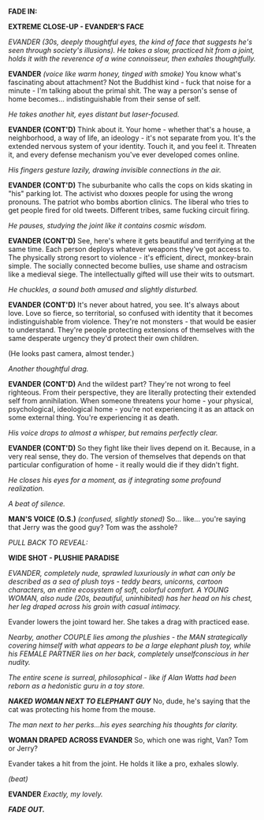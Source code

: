 


**FADE IN:**

**EXTREME CLOSE-UP - EVANDER'S FACE**

_EVANDER (30s, deeply thoughtful eyes, the kind of face that suggests he's seen through society's illusions). He takes a slow, practiced hit from a joint, holds it with the reverence of a wine connoisseur, then exhales thoughtfully._

**EVANDER** _(voice like warm honey, tinged with smoke)_ 
You know what's fascinating about attachment? Not the Buddhist kind - fuck that noise for a minute - I'm talking about the primal shit. The way a person's sense of home becomes... indistinguishable from their sense of self.

_He takes another hit, eyes distant but laser-focused._

**EVANDER (CONT'D)** 
Think about it. Your home - whether that's a house, a neighborhood, a way of life, an ideology - it's not separate from you. It's the extended nervous system of your identity. Touch it, and you feel it. Threaten it, and every defense mechanism you've ever developed comes online.

_His fingers gesture lazily, drawing invisible connections in the air._

**EVANDER (CONT'D)** 
The suburbanite who calls the cops on kids skating in "his" parking lot. The activist who doxxes people for using the wrong pronouns. The patriot who bombs abortion clinics. The liberal who tries to get people fired for old tweets. Different tribes, same fucking circuit firing.

_He pauses, studying the joint like it contains cosmic wisdom._

**EVANDER (CONT'D)** 
See, here's where it gets beautiful and terrifying at the same time. Each person deploys whatever weapons they've got access to. The physically strong resort to violence - it's efficient, direct, monkey-brain simple. The socially connected become bullies, use shame and ostracism like a medieval siege. The intellectually gifted will use their wits to outsmart.

_He chuckles, a sound both amused and slightly disturbed._

**EVANDER (CONT'D)** 
It's never about hatred, you see. It's always about love. Love so fierce, so territorial, so confused with identity that it becomes indistinguishable from violence. They're not monsters - that would be easier to understand. They're people protecting extensions of themselves with the same desperate urgency they'd protect their own children.

(He looks past camera, almost tender.)

_Another thoughtful drag._

**EVANDER (CONT'D)** 
And the wildest part? They're not wrong to feel righteous. From their perspective, they are literally protecting their extended self from annihilation. When someone threatens your home - your physical, psychological, ideological home - you're not experiencing it as an attack on some external thing. You're experiencing it as death.

_His voice drops to almost a whisper, but remains perfectly clear._

**EVANDER (CONT'D)** 
So they fight like their lives depend on it. Because, in a very real sense, they do. The version of themselves that depends on that particular configuration of home - it really would die if they didn't fight.

_He closes his eyes for a moment, as if integrating some profound realization._

_A beat of silence._

**MAN'S VOICE (O.S.)** _(confused, slightly stoned)_ 
So... like... you're saying that Jerry was the good guy? Tom was the asshole?

_PULL BACK TO REVEAL:_

**WIDE SHOT - PLUSHIE PARADISE**

_EVANDER, completely nude, sprawled luxuriously in what can only be described as a sea of plush toys - teddy bears, unicorns, cartoon characters, an entire ecosystem of soft, colorful comfort. A YOUNG WOMAN, also nude (20s, beautiful, uninhibited) has her head on his chest, her leg draped across his groin with casual intimacy._

Evander lowers the joint toward her. She takes a drag with practiced ease.

_Nearby, another COUPLE lies among the plushies - the MAN strategically covering himself with what appears to be a large elephant plush toy, while his FEMALE PARTNER lies on her back, completely unselfconscious in her nudity._

_The entire scene is surreal, philosophical - like if Alan Watts had been reborn as a hedonistic guru in a toy store._

**_NAKED WOMAN NEXT TO ELEPHANT GUY_** 
No, dude, he's saying that the cat was protecting his home from the mouse.

_The man next to her perks…his eyes searching his thoughts for clarity._

**WOMAN DRAPED ACROSS EVANDER** 
So, which one was right, Van? Tom or Jerry?

Evander takes a hit from the joint. He holds it like a pro, exhales slowly.

_(beat)_

**EVANDER**
_Exactly, my lovely._

**_FADE OUT._**